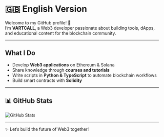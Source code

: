 # 🇬🇧 English Version

Welcome to my GitHub profile! 👋  
I’m **VARTCALL**, a Web3 developer passionate about building tools, dApps, and educational content for the blockchain community.  

---

## What I Do
- Develop **Web3 applications** on Ethereum & Solana  
- Share knowledge through **courses and tutorials**  
- Write scripts in **Python & TypeScript** to automate blockchain workflows  
- Build smart contracts with **Solidity**  

---

## 📊 GitHub Stats
![GitHub Stats](https://github-readme-stats.vercel.app/api?username=vartcall&show_icons=true&theme=radical)

---

✨ Let’s build the future of Web3 together!  
